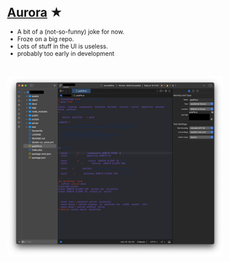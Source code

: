 # [Aurora](https://auroraeditor.com/#/) ★


- A bit of a (not-so-funny) joke for now.
- Froze on a big repo.
- Lots of stuff in the UI is useless.
- probably too early in development



<br>

![Screenshot](aurora.png)
